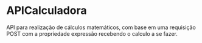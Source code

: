 # APICalculadora
API para realização de cálculos matemáticos, com base em uma requisição POST com a propriedade expressão recebendo o calculo a se fazer.
